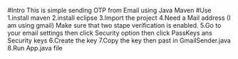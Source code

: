 #Intro
This is simple sending OTP from Email using Java Maven
#Use
1.install maven
2.install eclipse
3.Import the project
4.Need a Mail address (I am using gmail) Make sure that two stape verification is enabled.
5.Go to your email settings then click Security option then click PassKeys ans Security keys
6.Create the key 
7.Copy the key then past in GmailSender.java
8.Run App.java file
